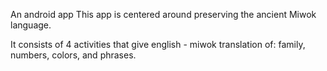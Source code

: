 An android app
This app is centered around preserving the ancient Miwok language.

It consists of 4 activities that give english - miwok translation of:
family,
numbers,
colors, and
phrases.